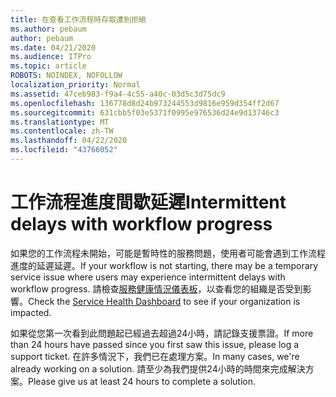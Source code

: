 ```yaml
---
title: 在查看工作流程時存取遭到拒絕
ms.author: pebaum
author: pebaum
ms.date: 04/21/2020
ms.audience: ITPro
ms.topic: article
ROBOTS: NOINDEX, NOFOLLOW
localization_priority: Normal
ms.assetid: 47ceb983-f9a4-4c55-a40c-03d5c3d75dc9
ms.openlocfilehash: 136778d8d24b973244553d9816e959d354ff2d67
ms.sourcegitcommit: 631cbb5f03e5371f0995e976536d24e9d13746c3
ms.translationtype: MT
ms.contentlocale: zh-TW
ms.lasthandoff: 04/22/2020
ms.locfileid: "43766052"
---
```

# <a name="intermittent-delays-with-workflow-progress"></a><span data-ttu-id="4b2fa-102">工作流程進度間歇延遲</span><span class="sxs-lookup"><span data-stu-id="4b2fa-102">Intermittent delays with workflow progress</span></span>

<span data-ttu-id="4b2fa-103">如果您的工作流程未開始，可能是暫時性的服務問題，使用者可能會遇到工作流程進度的延遲延遲。</span><span class="sxs-lookup"><span data-stu-id="4b2fa-103">If your workflow is not starting, there may be a temporary service issue where users may experience intermittent delays with workflow progress.</span></span> <span data-ttu-id="4b2fa-104">請檢查[服務健康情況儀表板](https://admin.microsoft.com/AdminPortal/Home#/servicehealth)，以查看您的組織是否受到影響。</span><span class="sxs-lookup"><span data-stu-id="4b2fa-104">Check the [Service Health Dashboard](https://admin.microsoft.com/AdminPortal/Home#/servicehealth) to see if your organization is impacted.</span></span> 

<span data-ttu-id="4b2fa-105">如果從您第一次看到此問題起已經過去超過24小時，請記錄支援票證。</span><span class="sxs-lookup"><span data-stu-id="4b2fa-105">If more than 24 hours have passed since you first saw this issue, please log a support ticket.</span></span> <span data-ttu-id="4b2fa-106">在許多情況下，我們已在處理方案。</span><span class="sxs-lookup"><span data-stu-id="4b2fa-106">In many cases, we're already working on a solution.</span></span> <span data-ttu-id="4b2fa-107">請至少為我們提供24小時的時間來完成解決方案。</span><span class="sxs-lookup"><span data-stu-id="4b2fa-107">Please give us at least 24 hours to complete a solution.</span></span>


  

